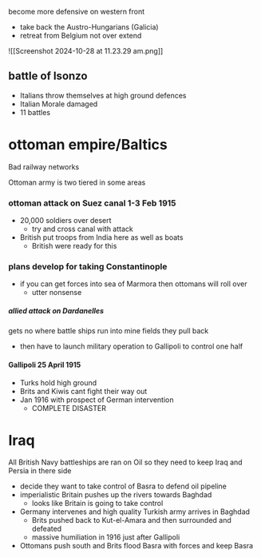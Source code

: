 become more defensive on western front 
- take back the Austro-Hungarians (Galicia)
- retreat from Belgium not over extend 


![[Screenshot 2024-10-28 at 11.23.29 am.png]]


## battle of Isonzo
- Italians throw themselves at high ground defences 
- Italian Morale damaged
- 11 battles 

# ottoman empire/Baltics
Bad railway networks

Ottoman army is two tiered in some areas

### ottoman attack on Suez canal 1-3 Feb 1915
- 20,000 soldiers over desert
	- try and cross canal with attack
- British put troops from India here as well as boats 
	- British were ready for this 

### plans develop for taking Constantinople
- if you can get forces into sea of Marmora then ottomans will roll over
	- utter nonsense 

##### allied attack on Dardanelles 
gets no where
battle ships run into mine fields 
they pull back 
- then have to launch military operation to Gallipoli to control one half 

#### Gallipoli 25 April 1915 
- Turks hold high ground 
- Brits and Kiwis cant fight their way out 
- Jan 1916 with prospect of German intervention 
	- COMPLETE DISASTER

# Iraq

All British Navy battleships are ran on Oil so they need to keep Iraq and Persia in there side 
- decide they want to take control of Basra to defend oil pipeline 
- imperialistic Britain pushes up the rivers towards Baghdad 
	- looks like Britain is going to take control 
- Germany intervenes and high quality Turkish army arrives in Baghdad 
	- Brits pushed back to Kut-el-Amara and then surrounded and defeated
	- massive humiliation in 1916 just after Gallipoli 
- Ottomans push south and Brits flood Basra with forces and keep Basra 



